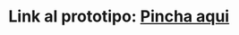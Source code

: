# Link al prototipo: [Pincha aqui](https://www.figma.com/design/6z5Y69cDD8wP8lcEM1ZRAH/Proyecto-DIW?node-id=0-1&t=suU3oOjiZek5oAT2-1)
